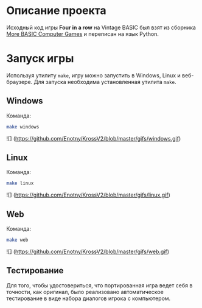 # Описание проекта

Исходный код игры **Four in a row** на Vintage BASIC был взят из сборника [More BASIC Computer Games](https://www.roug.org/retrocomputing/languages/basic/morebasicgames/) и переписан на язык Python.

# Запуск игры

Используя утилиту `make`, игру можно запустить в Windows, Linux и веб-браузере. Для запуска необходима установленная утилита `make`.

## Windows

Команда:
```bash
make windows
```
![] (https://github.com/Enotny/KrossV2/blob/master/gifs/windows.gif)

## Linux

Команда: 
```bash
make linux
```
![] (https://github.com/Enotny/KrossV2/blob/master/gifs/linux.gif)

## Web

Команда:
```bash
make web
```
![] (https://github.com/Enotny/KrossV2/blob/master/gifs/web.gif)

## Тестирование

Для того, чтобы удостовериться, что портированная игра ведет себя в точности, как оригинал, было реализовано автоматическое тестирование в виде набора диалогов игрока с компьютером.
